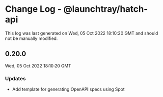 # Change Log - @launchtray/hatch-api

This log was last generated on Wed, 05 Oct 2022 18:10:20 GMT and should not be manually modified.

## 0.20.0
Wed, 05 Oct 2022 18:10:20 GMT

### Updates

- Add template for generating OpenAPI specs using Spot

